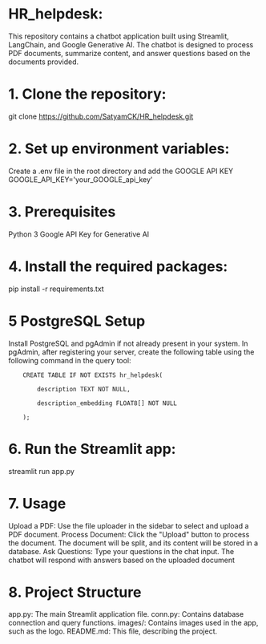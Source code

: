 # HR_helpdesk:
This repository contains a chatbot application built using Streamlit, LangChain, and Google Generative AI. The chatbot is designed to process PDF documents, summarize content, and answer questions based on the documents provided.
 
# 1. Clone the repository:
 
git clone https://github.com/SatyamCK/HR_helpdesk.git
 
# 2. Set up environment variables:
 
Create a .env file in the root directory and add the GOOGLE API KEY
GOOGLE_API_KEY='your_GOOGLE_api_key'
 
# 3. Prerequisites
 
Python 3
Google API Key for Generative AI
 
 
# 4. Install the required packages:
 
pip install -r requirements.txt
 
# 5 PostgreSQL Setup
Install PostgreSQL and pgAdmin if not already present in your system. In pgAdmin, after registering your server, create the following table using the following command in the query tool:
 
 
        CREATE TABLE IF NOT EXISTS hr_helpdesk(
 
            description TEXT NOT NULL,
    
            description_embedding FLOAT8[] NOT NULL
 
        );
            
    
 
# 6. Run the Streamlit app:
 
streamlit run app.py
 
# 7. Usage
 
Upload a PDF: Use the file uploader in the sidebar to select and upload a PDF document.
Process Document: Click the "Upload" button to process the document. The document will be split, and its content will be stored in a database.
Ask Questions: Type your questions in the chat input. The chatbot will respond with answers based on the uploaded document
 
# 8. Project Structure
 
app.py: The main Streamlit application file.
conn.py: Contains database connection and query functions.
images/: Contains images used in the app, such as the logo.
README.md: This file, describing the project.